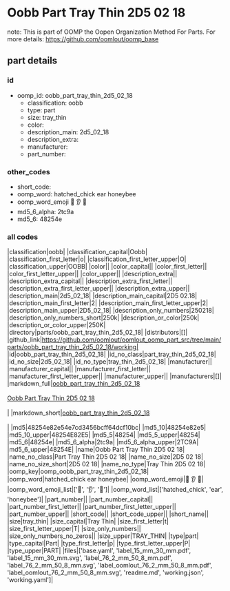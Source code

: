 # Oobb Part Tray Thin 2D5 02 18  

note: This is part of OOMP the Oopen Organization Method For Parts. For more details: https://github.com/oomlout/oomp_base

##  part details





### id
* oomp_id: oobb_part_tray_thin_2d5_02_18
  * classification: oobb
  * type: part
  * size: tray_thin
  * color: 
  * description_main: 2d5_02_18
  * description_extra: 
  * manufacturer: 
  * part_number: 

### other_codes
* short_code: 
* oomp_word: hatched_chick ear honeybee
* oomp_word_emoji :hatched_chick: :ear: :honeybee:
* md5_6_alpha: 2tc9a
* md5_6: 48254e

### all codes 
|classification|oobb|
|classification_capital|Oobb|
|classification_first_letter|o|
|classification_first_letter_upper|O|
|classification_upper|OOBB|
|color||
|color_capital||
|color_first_letter||
|color_first_letter_upper||
|color_upper||
|description_extra||
|description_extra_capital||
|description_extra_first_letter||
|description_extra_first_letter_upper||
|description_extra_upper||
|description_main|2d5_02_18|
|description_main_capital|2D5 02.18|
|description_main_first_letter|2|
|description_main_first_letter_upper|2|
|description_main_upper|2D5_02_18|
|description_only_numbers|250218|
|description_only_numbers_short|250k|
|description_or_color|250k|
|description_or_color_upper|250K|
|directory|parts/oobb_part_tray_thin_2d5_02_18|
|distributors|[]|
|github_link|https://github.com/oomlout/oomlout_oomp_part_src/tree/main/parts/oobb_part_tray_thin_2d5_02_18/working|
|id|oobb_part_tray_thin_2d5_02_18|
|id_no_class|part_tray_thin_2d5_02_18|
|id_no_size|2d5_02_18|
|id_no_type|tray_thin_2d5_02_18|
|manufacturer||
|manufacturer_capital||
|manufacturer_first_letter||
|manufacturer_first_letter_upper||
|manufacturer_upper||
|manufacturers|[]|
|markdown_full|[oobb_part_tray_thin_2d5_02_18](https://github.com/oomlout/oomlout_oomp_part_src/tree/main/parts/oobb_part_tray_thin_2d5_02_18/working)<br>[](https://github.com/oomlout/oomlout_oomp_part_src/tree/main/parts/oobb_part_tray_thin_2d5_02_18/working)<br>[Oobb Part Tray Thin 2D5 02 18](https://github.com/oomlout/oomlout_oomp_part_src/tree/main/parts/oobb_part_tray_thin_2d5_02_18/working)<br><br>|
|markdown_short|[oobb_part_tray_thin_2d5_02_18](https://github.com/oomlout/oomlout_oomp_part_src/tree/main/parts/oobb_part_tray_thin_2d5_02_18/working)<br><br>|
|md5|48254e82e54e7cd3456bcff64dcf10bc|
|md5_10|48254e82e5|
|md5_10_upper|48254E82E5|
|md5_5|48254|
|md5_5_upper|48254|
|md5_6|48254e|
|md5_6_alpha|2tc9a|
|md5_6_alpha_upper|2TC9A|
|md5_6_upper|48254E|
|name|Oobb Part Tray Thin 2D5 02 18|
|name_no_class|Part Tray Thin 2D5 02 18|
|name_no_size|2D5 02 18|
|name_no_size_short|2D5 02 18|
|name_no_type|Tray Thin 2D5 02 18|
|oomp_key|oomp_oobb_part_tray_thin_2d5_02_18|
|oomp_word|hatched_chick ear honeybee|
|oomp_word_emoji|:hatched_chick: :ear: :honeybee:|
|oomp_word_emoji_list|[':hatched_chick:', ':ear:', ':honeybee:']|
|oomp_word_list|['hatched_chick', 'ear', 'honeybee']|
|part_number||
|part_number_capital||
|part_number_first_letter||
|part_number_first_letter_upper||
|part_number_upper||
|short_code||
|short_code_upper||
|short_name||
|size|tray_thin|
|size_capital|Tray Thin|
|size_first_letter|t|
|size_first_letter_upper|T|
|size_only_numbers||
|size_only_numbers_no_zeros||
|size_upper|TRAY_THIN|
|type|part|
|type_capital|Part|
|type_first_letter|p|
|type_first_letter_upper|P|
|type_upper|PART|
|files|['base.yaml', 'label_15_mm_30_mm.pdf', 'label_15_mm_30_mm.svg', 'label_76_2_mm_50_8_mm.pdf', 'label_76_2_mm_50_8_mm.svg', 'label_oomlout_76_2_mm_50_8_mm.pdf', 'label_oomlout_76_2_mm_50_8_mm.svg', 'readme.md', 'working.json', 'working.yaml']|
